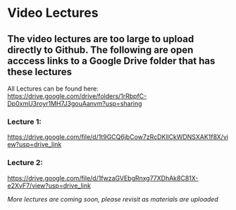 # Video Lectures

## The video lectures are too large to upload directly to Github. The following are open acccess links to a Google Drive folder that has these lectures

All Lectures can be found here: https://drive.google.com/drive/folders/1rRbpfC-Dp0xmU3royr1MH7J3gouAanvm?usp=sharing 

### Lecture 1:
https://drive.google.com/file/d/1t9GCQ6jbCow7zRcDKllCkWDNSXAK1f8X/view?usp=drive_link

### Lecture 2:
https://drive.google.com/file/d/1fwzaGVEbgRnxg77XDhAk8C81X-e2XvF7/view?usp=drive_link

_More lectures are coming soon, please revisit as materials are uploaded_
